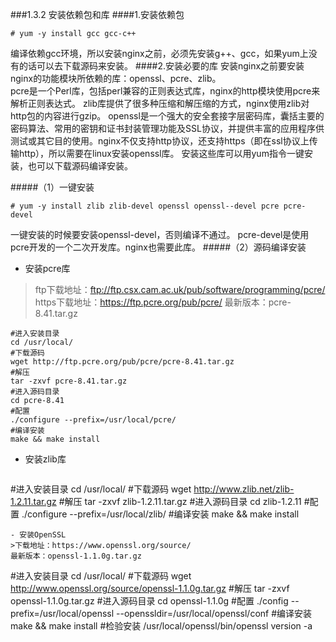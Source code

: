 ###1.3.2 安装依赖包和库
####1.安装依赖包
```
# yum -y install gcc gcc-c++
```
编译依赖gcc环境，所以安装nginx之前，必须先安装g++、gcc，如果yum上没有的话可以去下载源码来安装。
####2.安装必要的库
安装nginx之前要安装nginx的功能模块所依赖的库：openssl、pcre、zlib。  
pcre是一个Perl库，包括perl兼容的正则表达式库，nginx的http模块使用pcre来解析正则表达式。
zlib库提供了很多种压缩和解压缩的方式，nginx使用zlib对http包的内容进行gzip。
openssl是一个强大的安全套接字层密码库，囊括主要的密码算法、常用的密钥和证书封装管理功能及SSL协议，并提供丰富的应用程序供测试或其它目的使用。nginx不仅支持http协议，还支持https（即在ssl协议上传输http），所以需要在linux安装openssl库。
安装这些库可以用yum指令一键安装，也可以下载源码编译安装。

#####（1）一键安装
```
# yum -y install zlib zlib-devel openssl openssl--devel pcre pcre-devel
```
一键安装的时候要安装openssl-devel，否则编译不通过。
pcre-devel是使用pcre开发的一个二次开发库。nginx也需要此库。
#####（2）源码编译安装
- 安装pcre库
>ftp下载地址：ftp://ftp.csx.cam.ac.uk/pub/software/programming/pcre/
https下载地址：https://ftp.pcre.org/pub/pcre/
最新版本：pcre-8.41.tar.gz
```
#进入安装目录
cd /usr/local/
#下载源码
wget http://ftp.pcre.org/pub/pcre/pcre-8.41.tar.gz
#解压
tar -zxvf pcre-8.41.tar.gz
#进入源码目录
cd pcre-8.41
#配置
./configure --prefix=/usr/local/pcre/
#编译安装
make && make install
```
- 安装zlib库
>```
#进入安装目录
cd /usr/local/
#下载源码
wget http://www.zlib.net/zlib-1.2.11.tar.gz
#解压
tar -zxvf zlib-1.2.11.tar.gz
#进入源码目录 
cd zlib-1.2.11
#配置
./configure --prefix=/usr/local/zlib/
#编译安装
make && make install
```
- 安装OpenSSL
>下载地址：https://www.openssl.org/source/
最新版本：openssl-1.1.0g.tar.gz
```
#进入安装目录
cd /usr/local/
#下载源码
wget http://www.openssl.org/source/openssl-1.1.0g.tar.gz
#解压
tar -zxvf openssl-1.1.0g.tar.gz
#进入源码目录
cd openssl-1.1.0g
#配置
./config --prefix=/usr/local/openssl --openssldir=/usr/local/openssl/conf
#编译安装
make && make install
#检验安装
/usr/local/openssl/bin/openssl version -a
```
